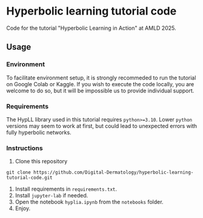 # Hyperbolic learning tutorial code

Code for the tutorial "Hyperbolic Learning in Action" at AMLD 2025.

## Usage

### Environment

To facilitate environment setup,
it is strongly recommeded to run the tutorial on Google Colab or Kaggle.
If you wish to execute the code locally, you are welcome to do so,
but it will be impossible us to provide individual support.

### Requirements

The HypLL library used in this tutorial requires `python>=3.10`.
Lower `python` versions may seem to work at first,
but could lead to unexpected errors with fully hyperbolic networks.

### Instructions

1. Clone this repository
```
git clone https://github.com/Digital-Dermatology/hyperbolic-learning-tutorial-code.git
```
1. Install requirements in `requirements.txt`.
1. Install `jupyter-lab` if needed.
1. Open the notebook `hyplia.ipynb` from the `notebooks` folder.
1. Enjoy.
